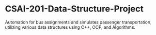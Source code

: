 # CSAI-201-Data-Structure-Project
Automation for bus assignments and simulates passenger transportation, utilizing various data structures using C++, OOP, and Algorithms.
